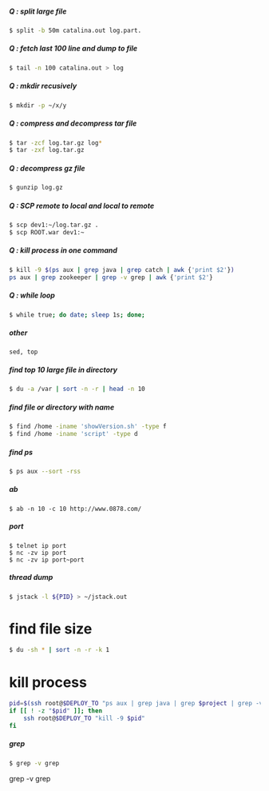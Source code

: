 ##### Q : split large file
```sh
$ split -b 50m catalina.out log.part.
```

##### Q : fetch last 100 line and dump to file
```sh
$ tail -n 100 catalina.out > log
```

##### Q : mkdir recusively
```sh
$ mkdir -p ~/x/y
```

##### Q : compress and decompress tar file
```sh
$ tar -zcf log.tar.gz log*
$ tar -zxf log.tar.gz
```

##### Q : decompress gz file
```sh
$ gunzip log.gz
```

##### Q : SCP remote to local and local to remote
```sh
$ scp dev1:~/log.tar.gz .
$ scp ROOT.war dev1:~
```

##### Q : kill process in one command
```sh
$ kill -9 $(ps aux | grep java | grep catch | awk {'print $2'})
ps aux | grep zookeeper | grep -v grep | awk {'print $2'}
```

##### Q : while loop
```sh
$ while true; do date; sleep 1s; done;
```

##### other
```
sed, top
```

##### find top 10 large file in directory
```sh
$ du -a /var | sort -n -r | head -n 10
```
 
##### find file or directory with name 
```sh
$ find /home -iname 'showVersion.sh' -type f
$ find /home -iname 'script' -type d
```

##### find ps
```sh
$ ps aux --sort -rss
```

##### ab
```
$ ab -n 10 -c 10 http://www.0878.com/
```

##### port
```
$ telnet ip port
$ nc -zv ip port
$ nc -zv ip port~port
```

##### thread dump
```sh
$ jstack -l ${PID} > ~/jstack.out
```

# find file size
```sh
$ du -sh * | sort -n -r -k 1
```

# kill process
```sh
pid=$(ssh root@$DEPLOY_TO "ps aux | grep java | grep $project | grep -v 'ps' | awk '{print \$2}' | head -1")
if [[ ! -z "$pid" ]]; then
	ssh root@$DEPLOY_TO "kill -9 $pid" 
fi
```

##### grep
```sh
$ grep -v grep
```



grep -v grep

